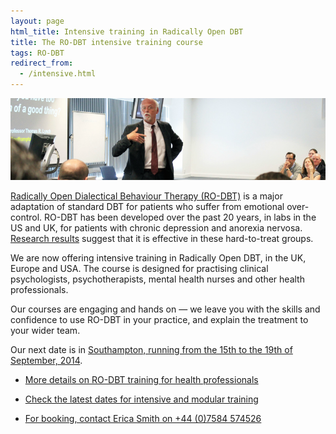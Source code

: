 ```yaml
---
layout: page
html_title: Intensive training in Radically Open DBT
title: The RO-DBT intensive training course
tags: RO-DBT
redirect_from:
  - /intensive.html
---
```



![](/images/presentation.png)

[Radically Open Dialectical Behaviour Therapy (RO-DBT)](/about/) is a major adaptation of standard DBT for patients who suffer from emotional over-control. RO-DBT has been developed over the past 20 years, in labs in the US and UK, for patients with chronic depression and anorexia nervosa. [Research results](http://www.southampton.ac.uk/psychology/research/groups/emotion_and_personality_bio_behavioural_laboratory.page) suggest that it is effective in these hard-to-treat groups.

We are now offering intensive training in Radically Open DBT, in the UK, Europe and USA. The course is designed for practising clinical psychologists, psychotherapists, mental health nurses and other health professionals.

Our courses are engaging and hands on — we leave you with the skills and confidence to use RO-DBT in your practice, and explain the treatment to your wider team.

Our next date is in [Southampton, running from the 15th to the 19th of September, 2014](/events/2014-september-intensive.html).


- [More details on RO-DBT training for health professionals](/professionals/)

- [Check the latest dates for intensive and modular training](/training/)

- [For booking, contact Erica Smith on +44 (0)7584 574526](/contact/)









